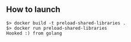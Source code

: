 ## How to launch

```console
$> docker build -t preload-shared-libraries .
$> docker run preload-shared-libraries
Hooked :) from golang
```
